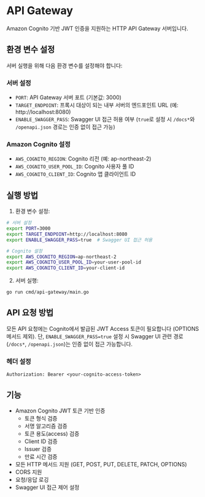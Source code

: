 # API Gateway

Amazon Cognito 기반 JWT 인증을 지원하는 HTTP API Gateway 서버입니다.

## 환경 변수 설정

서버 실행을 위해 다음 환경 변수를 설정해야 합니다:

### 서버 설정
- `PORT`: API Gateway 서버 포트 (기본값: 3000)
- `TARGET_ENDPOINT`: 프록시 대상이 되는 내부 서버의 엔드포인트 URL (예: http://localhost:8080)
- `ENABLE_SWAGGER_PASS`: Swagger UI 접근 허용 여부 (`true`로 설정 시 `/docs*`와 `/openapi.json` 경로는 인증 없이 접근 가능)

### Amazon Cognito 설정
- `AWS_COGNITO_REGION`: Cognito 리전 (예: ap-northeast-2)
- `AWS_COGNITO_USER_POOL_ID`: Cognito 사용자 풀 ID
- `AWS_COGNITO_CLIENT_ID`: Cognito 앱 클라이언트 ID

## 실행 방법

1. 환경 변수 설정:
```bash
# 서버 설정
export PORT=3000
export TARGET_ENDPOINT=http://localhost:8080
export ENABLE_SWAGGER_PASS=true  # Swagger UI 접근 허용

# Cognito 설정
export AWS_COGNITO_REGION=ap-northeast-2
export AWS_COGNITO_USER_POOL_ID=your-user-pool-id
export AWS_COGNITO_CLIENT_ID=your-client-id
```

2. 서버 실행:
```bash
go run cmd/api-gateway/main.go
```

## API 요청 방법

모든 API 요청에는 Cognito에서 발급된 JWT Access 토큰이 필요합니다 (OPTIONS 메서드 제외).
단, `ENABLE_SWAGGER_PASS=true` 설정 시 Swagger UI 관련 경로(`/docs*`, `/openapi.json`)는 인증 없이 접근 가능합니다.

### 헤더 설정
```
Authorization: Bearer <your-cognito-access-token>
```

## 기능

- Amazon Cognito JWT 토큰 기반 인증
  - 토큰 형식 검증
  - 서명 알고리즘 검증
  - 토큰 용도(access) 검증
  - Client ID 검증
  - Issuer 검증
  - 만료 시간 검증
- 모든 HTTP 메서드 지원 (GET, POST, PUT, DELETE, PATCH, OPTIONS)
- CORS 지원
- 요청/응답 로깅
- Swagger UI 접근 제어 설정
